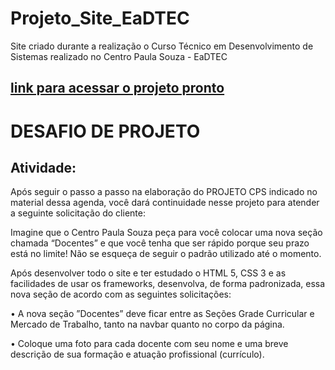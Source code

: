 # Projeto_Site_EaDTEC
Site criado durante a realização o Curso Técnico em Desenvolvimento de Sistemas realizado no Centro Paula Souza - EaDTEC

## [link para acessar o projeto pronto](https://geovaneramirez.github.io/Projeto_Site_EaDTEC/)



# DESAFIO DE PROJETO

## Atividade:

Após seguir o passo a passo na elaboração do PROJETO CPS indicado no material dessa agenda, você dará continuidade nesse projeto para atender a seguinte solicitação do cliente:

Imagine que o Centro Paula Souza peça para você colocar uma nova seção chamada “Docentes” e que você tenha que ser rápido porque seu prazo está no limite! Não se esqueça de seguir o padrão utilizado até o momento.

Após desenvolver todo o site e ter estudado o HTML 5, CSS 3 e as facilidades de usar os frameworks, desenvolva, de forma padronizada, essa nova seção de acordo com as seguintes solicitações:

• A nova seção ”Docentes” deve ficar entre as Seções Grade Curricular e Mercado de Trabalho, tanto na navbar quanto no corpo da página.

• Coloque uma foto para cada docente com seu nome e uma breve descrição de sua formação e atuação profissional (currículo).
